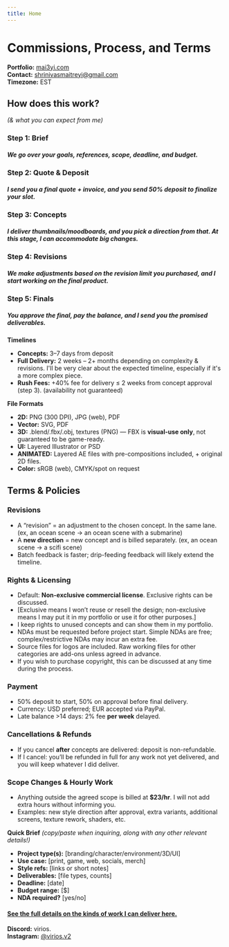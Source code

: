 ```yaml
---
title: Home
---
```


# **Commissions, Process, and Terms**

**Portfolio:** [mai3yi.com](https://mai3yi.com)  
**Contact:** [shrinivasmaitreyi@gmail.com](mailto:shrinivasmaitreyi@gmail.com)  
**Timezone:** EST  

## **How does this work?**  
*(& what you can expect from me)*  

### Step 1: Brief  
##### We go over your goals, references, scope, deadline, and budget.  

### Step 2: Quote & Deposit  
##### I send you a final quote + invoice, and you send 50% deposit to finalize your slot.  

### Step 3: Concepts  
##### I deliver thumbnails/moodboards, and you pick a direction from that. At this stage, I can accommodate big changes.

### Step 4: Revisions  
##### We make adjustments based on the revision limit you purchased, and I start working on the final product. 

### Step 5: Finals  
##### You approve the final, pay the balance, and I send you the promised deliverables. 


**Timelines**  
- **Concepts:** 3–7 days from deposit  
- **Full Delivery:** 2 weeks – 2+ months depending on complexity & revisions. I'll be very clear about the expected timeline, especially if it's a more complex piece. 
- **Rush Fees:** +40% fee for delivery ≤ 2 weeks from concept approval (step 3). (availability not guaranteed)  


**File Formats**  
- **2D:** PNG (300 DPI), JPG (web), PDF  
- **Vector:** SVG, PDF  
- **3D:** .blend/.fbx/.obj, textures (PNG) — FBX is **visual-use only**, not guaranteed to be game-ready.  
- **UI:** Layered Illustrator or PSD
- **ANIMATED:** Layered AE files with pre-compositions included, + original 2D files.
- **Color:** sRGB (web), CMYK/spot on request  


## **Terms & Policies**  

### Revisions  
- A “revision” = an adjustment to the chosen concept. In the same lane. (ex, an ocean scene -> an ocean scene with a submarine)
- A **new direction** = new concept and is billed separately.  (ex, an ocean scene -> a scifi scene)
- Batch feedback is faster; drip-feeding feedback will likely extend the timeline. 

### Rights & Licensing  
- Default: **Non-exclusive commercial license**. Exclusive rights can be discussed.
- [Exclusive means I won’t reuse or resell the design; non-exclusive means I may put it in my portfolio or use it for other purposes.]
- I keep rights to unused concepts and can show them in my portfolio.  
- NDAs must be requested before project start. Simple NDAs are free; complex/restrictive NDAs may incur an extra fee.  
- Source files for logos are included. Raw working files for other categories are add-ons unless agreed in advance.
- If you wish to purchase copyright, this can be discussed at any time during the process. 

### Payment  
- 50% deposit to start, 50% on approval before final delivery.
- Currency: USD preferred; EUR accepted via PayPal.  
- Late balance >14 days: 2% fee **per week** delayed.  

### Cancellations & Refunds  
- If you cancel **after** concepts are delivered: deposit is non-refundable. 
- If I cancel: you’ll be refunded in full for any work not yet delivered, and you will keep whatever I did deliver.

### Scope Changes & Hourly Work  
- Anything outside the agreed scope is billed at **$23/hr**. I will not add extra hours without informing you.
- Examples: new style direction after approval, extra variants, additional screens, texture rework, shaders, etc.


**Quick Brief** *(copy/paste when inquiring, along with any other relevant details!)*  
- **Project type(s):** [branding/character/environment/3D/UI]  
- **Use case:** [print, game, web, socials, merch]  
- **Style refs:** [links or short notes]  
- **Deliverables:** [file types, counts]  
- **Deadline:** [date]  
- **Budget range:** [$]  
- **NDA required?** [yes/no]

#### [See the full details on the kinds of work I can deliver here.](/specifics/)



**Discord:** virios.  
**Instagram:** [@virios.v2](https://instagram.com/virios.v2) 
